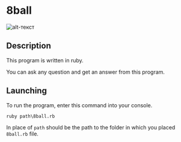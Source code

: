 # 8ball
![alt-текст](https://sarahlynnereul.files.wordpress.com/2015/09/8ball_fortune.gif)

## Description
This program is written in ruby. 

You can ask any question and get an answer from this program.
## Launching
To run the program, enter this command into your console.
```
ruby path\8ball.rb
```
In place of `path` should be the path to the folder in which you placed `8ball.rb` file.
